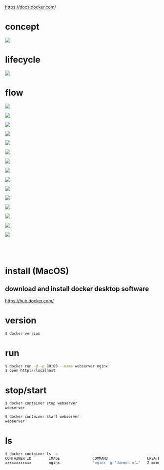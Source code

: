 https://docs.docker.com/

# concept

![](https://i.gyazo.com/90cc92abff873fcd6280ed12ae1b114c.png)


# lifecycle

![](https://i.gyazo.com/3a69a1de75e4540500101c95f4fb7b28.png)

# flow

![](https://i.gyazo.com/29aa934b6ade49bb1fe9f6ac29fbb64d.jpg)

![](https://i.gyazo.com/db07448100ad5ad5a119c1d8134e43a9.png)

![](https://i.gyazo.com/8a39eb640ee0ec261df84f83dcc6a29a.jpg)

![](https://i.gyazo.com/956d5f1950e6ac59cb0e6c6ac7405b75.png)

![](https://i.gyazo.com/d0b212496712727b10e9d4380ce6e07b.jpg)

![](https://i.gyazo.com/66c63888420ab1e11929cd4c579ed8d5.jpg)

![](https://i.gyazo.com/df41d6eace4d82d2ba857304a591aada.png)

![](https://i.gyazo.com/34db2ddb58491d4a76ad0bc8128b3e10.jpg)

![](https://i.gyazo.com/f5cca632775741692da2e00aada19a9d.png)

![](https://i.gyazo.com/20c04eb5766404f59a122a5191ca9d07.jpg)

![](https://i.gyazo.com/65ef687df77b67da02b72a2f070352f0.png)

![](https://i.gyazo.com/daf84ac42b63f7d5c990704c2cb9468d.jpg)

![](https://i.gyazo.com/866af96d899caad428ad2e7410425e88.jpg)

![](https://i.gyazo.com/dccb73272bb6ef068d3ef87ccdace4f6.jpg)

![](https://i.gyazo.com/efeb5855743b583a14697fb9d621b758.jpg)

![]()

![]()

![]()

![]()



# install (MacOS)

## download and install docker desktop software

https://hub.docker.com/

# version

```sh
$ docker version
```

# run

```sh
$ docker run -d -p 80:80 --name webserver nginx
$ open http://localhost
```

# stop/start
```sh
$ docker container stop webserver
webserver

$ docker container start webserver
webserver
```

# ls

```sh
$ docker container ls -a
CONTAINER ID        IMAGE               COMMAND                  CREATED             STATUS                      PORTS               NAMES
xxxxxxxxxxxx        nginx               "nginx -g 'daemon of…"   2 minutes ago       Exited (0) 58 seconds ago                       webserver
```

# 
